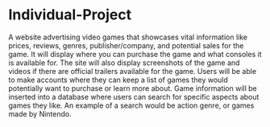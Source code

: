 # Individual-Project

A website advertising video games that showcases vital information like prices, reviews, genres, publisher/company, and potential sales for the game. It will display where you can purchase the game and what consoles it is available for. The site will also display screenshots of the game and videos if there are official trailers available for the game. Users will be able to make accounts where they can keep a list of games they would potentially want to purchase or learn more about. Game information will be inserted into a database where users can search for specific aspects about games they like. An example of a search would be action genre, or games made by Nintendo. 
